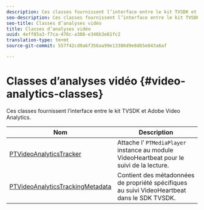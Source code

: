 ```yaml
---
description: Ces classes fournissent l’interface entre le kit TVSDK et Adobe Video Analytics.
seo-description: Ces classes fournissent l’interface entre le kit TVSDK et Adobe Video Analytics.
seo-title: Classes d’analyses vidéo
title: Classes d’analyses vidéo
uuid: 4eff85a3-f7ca-476c-a308-e346b3e61fc2
translation-type: tm+mt
source-git-commit: 557f42cd9a6f356aa99e13386d9e8d65e043a6af

---
```



# Classes d’analyses vidéo {#video-analytics-classes}

Ces classes fournissent l’interface entre le kit TVSDK et Adobe Video Analytics.

| **Nom** | **Description** |
|---|---|
| [PTVideoAnalyticsTracker](https://help.adobe.com/en_US/primetime/api/psdk/vhl_tvsdk_ios/Classes/PTVideoAnalyticsTracker.html) | Attache l’ `PTMediaPlayer` instance au module VideoHeartbeat pour le suivi de la lecture. |
| [PTVideoAnalyticsTrackingMetadata](https://help.adobe.com/en_US/primetime/api/psdk/vhl_tvsdk_ios/Classes/PTVideoAnalyticsTrackingMetadata.html) | Contient des métadonnées de propriété spécifiques au suivi VideoHeartbeat dans le SDK TVSDK. |